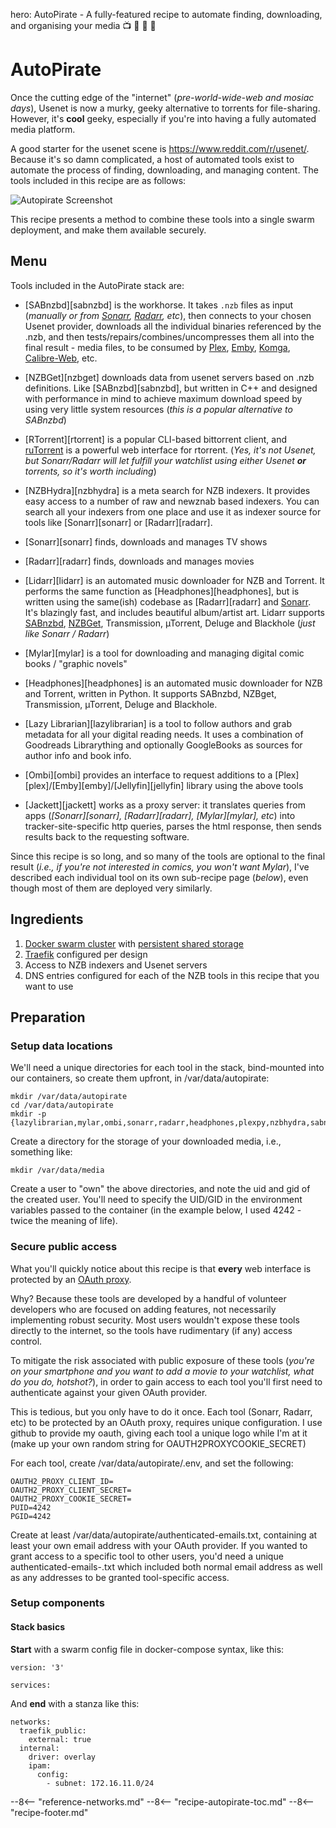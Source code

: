 hero: AutoPirate - A fully-featured recipe to automate finding, downloading, and organising your media 📺 🎥 🎵 📖

# AutoPirate

Once the cutting edge of the "internet" (_pre-world-wide-web and mosiac days_), Usenet is now a murky, geeky alternative to torrents for file-sharing. However, it's **cool** geeky, especially if you're into having a fully automated media platform.

A good starter for the usenet scene is https://www.reddit.com/r/usenet/. Because it's so damn complicated, a host of automated tools exist to automate the process of finding, downloading, and managing content. The tools included in this recipe are as follows:

![Autopirate Screenshot](../images/autopirate.png)

This recipe presents a method to combine these tools into a single swarm deployment, and make them available securely.

## Menu

Tools included in the AutoPirate stack are:

* [SABnzbd][sabnzbd] is the workhorse. It takes `.nzb` files as input (_manually or from [Sonarr](/recipes/autopirate/sonarr/), [Radarr](/recipes/autopirate/radarr/), etc_), then connects to your chosen Usenet provider, downloads all the individual binaries referenced by the .nzb, and then tests/repairs/combines/uncompresses them all into the final result - media files, to be consumed by [Plex](/recipes/plex), [Emby](/recipes/emby/), [Komga](/recipes/komga/), [Calibre-Web](/recipes/calibre-web/), etc.
  
* [NZBGet][nzbget] downloads data from usenet servers based on .nzb definitions. Like [SABnzbd][sabnzbd], but written in C++ and designed with performance in mind to achieve maximum download speed by using very little system resources (_this is a popular alternative to SABnzbd_)
  
* [RTorrent][rtorrent] is a popular CLI-based bittorrent client, and [ruTorrent](https://github.com/Novik/ruTorrent) is a powerful web interface for rtorrent. (_Yes, it's not Usenet, but Sonarr/Radarr will let fulfill your watchlist using either Usenet **or** torrents, so it's worth including_)
  
* [NZBHydra][nzbhydra] is a meta search for NZB indexers. It provides easy access to a number of raw and newznab based indexers. You can search all your indexers from one place and use it as indexer source for tools like [Sonarr][sonarr] or [Radarr][radarr].
  
* [Sonarr][sonarr] finds, downloads and manages TV shows
 
* [Radarr][radarr] finds, downloads and manages movies

* [Lidarr][lidarr] is an automated music downloader for NZB and Torrent. It performs the same function as [Headphones][headphones], but is written using the same(ish) codebase as [Radarr][radarr] and [Sonarr](/recipes/autopirate/sonarr). It's blazingly fast, and includes beautiful album/artist art. Lidarr supports [SABnzbd](/recipes/autopirate/sabnzbd/), [NZBGet](/recipes/autopirate/nzbget/), Transmission, µTorrent, Deluge and Blackhole (_just like Sonarr / Radarr_)

* [Mylar][mylar] is a tool for downloading and managing digital comic books / "graphic novels"

* [Headphones][headphones] is an automated music downloader for NZB and Torrent, written in Python. It supports SABnzbd, NZBget, Transmission, µTorrent, Deluge and Blackhole.

* [Lazy Librarian][lazylibrarian] is a tool to follow authors and grab metadata for all your digital reading needs. It uses a combination of Goodreads Librarything and optionally GoogleBooks as sources for author info and book info.

* [Ombi][ombi] provides an interface to request additions to a [Plex][plex]/[Emby][emby]/[Jellyfin][jellyfin] library using the above tools

* [Jackett][jackett] works as a proxy server: it translates queries from apps (*[Sonarr][sonarr], [Radarr][radarr], [Mylar][mylar], etc*) into tracker-site-specific http queries, parses the html response, then sends results back to the requesting software.

Since this recipe is so long, and so many of the tools are optional to the final result (_i.e., if you're not interested in comics, you won't want Mylar_), I've described each individual tool on its own sub-recipe page (_below_), even though most of them are deployed very similarly.


## Ingredients

1. [Docker swarm cluster](/ha-docker-swarm/design/) with [persistent shared storage](/ha-docker-swarm/shared-storage-ceph.md)
2. [Traefik](/ha-docker-swarm/traefik) configured per design
3. Access to NZB indexers and Usenet servers
4. DNS entries configured for each of the NZB tools in this recipe that you want to use

## Preparation

### Setup data locations

We'll need a unique directories for each tool in the stack, bind-mounted into our containers, so create them upfront, in /var/data/autopirate:

```
mkdir /var/data/autopirate
cd /var/data/autopirate
mkdir -p {lazylibrarian,mylar,ombi,sonarr,radarr,headphones,plexpy,nzbhydra,sabnzbd,nzbget,rtorrent,jackett}
```

Create a directory for the storage of your downloaded media, i.e., something like:

```
mkdir /var/data/media
```

Create a user to "own" the above directories, and note the uid and gid of the created user. You'll need to specify the UID/GID in the environment variables passed to the container (in the example below, I used 4242 - twice the meaning of life).

### Secure public access

What you'll quickly notice about this recipe is that __every__ web interface is protected by an [OAuth proxy](/reference/oauth_proxy/).

Why? Because these tools are developed by a handful of volunteer developers who are focused on adding features, not necessarily implementing robust security. Most users wouldn't expose these tools directly to the internet, so the tools have rudimentary (if any) access control.

To mitigate the risk associated with public exposure of these tools (_you're on your smartphone and you want to add a movie to your watchlist, what do you do, hotshot?_), in order to gain access to each tool you'll first need to authenticate against your given OAuth provider.

This is tedious, but you only have to do it once. Each tool (Sonarr, Radarr, etc) to be protected by an OAuth proxy, requires unique configuration. I use github to provide my oauth, giving each tool a unique logo while I'm at it (make up your own random string for OAUTH2PROXYCOOKIE_SECRET)

For each tool, create /var/data/autopirate/<tool>.env, and set the following:

```
OAUTH2_PROXY_CLIENT_ID=
OAUTH2_PROXY_CLIENT_SECRET=
OAUTH2_PROXY_COOKIE_SECRET=
PUID=4242
PGID=4242
```

Create at least /var/data/autopirate/authenticated-emails.txt, containing at least your own email address with your OAuth provider. If you wanted to grant access to a specific tool to other users, you'd need a unique authenticated-emails-<tool>.txt which included both normal email address as well as any addresses to be granted tool-specific access.

### Setup components

#### Stack basics

**Start** with a swarm config file in docker-compose syntax, like this:

````
version: '3'

services:
````

And **end** with a stanza like this:

````
networks:
  traefik_public:
    external: true
  internal:
    driver: overlay
    ipam:
      config:
        - subnet: 172.16.11.0/24
````

--8<-- "reference-networks.md"
--8<-- "recipe-autopirate-toc.md"
--8<-- "recipe-footer.md"